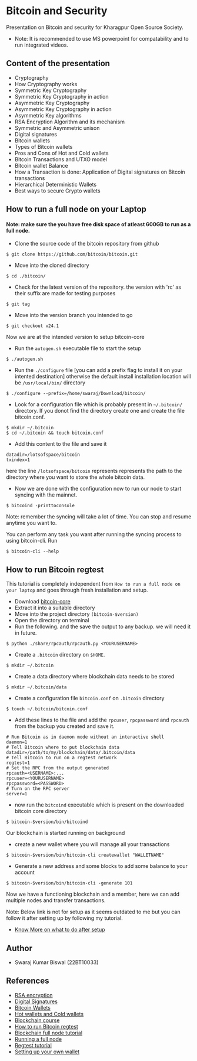 # Bitcoin and Security
Presentation on Bitcoin and security for Kharagpur Open Source Society.

- Note: It is recommended to use MS powerpoint for compatability and to run integrated videos.

## Content of the presentation
- Cryptography
- How Cryptography works
- Symmetric Key Cryptography
- Symmetric Key Cryptography in action
- Asymmetric Key Cryptography
- Asymmetric Key Cryptography in action
- Asymmetric Key algorithms
- RSA  Encryption Algorithm  and its mechanism
- Symmetric and Asymmetric unison
- Digital signatures
- Bitcoin wallets
- Types of Bitcoin wallets
- Pros and Cons of Hot and Cold wallets
- Bitcoin Transactions and UTXO model
- Bitcoin wallet Balance
- How a Transaction is done: Application of Digital signatures on Bitcoin transactions
- Hierarchical Deterministic Wallets
- Best ways to secure Crypto wallets

## How to run a full node on your Laptop
#### Note: make sure the you have free disk space of atleast 600GB to run as a full node.


- Clone the source code of the bitcoin repository from github
```
$ git clone https://github.com/bitcoin/bitcoin.git
```
- Move into the cloned directory
```
$ cd ./bitcoin/
```
- Check for the latest version of the repository. the version with 'rc' as their suffix are made for testing purposes
```
$ git tag
```
- Move into the version branch you intended to go
```
$ git checkout v24.1
```
Now we are at the intended version to setup bitcoin-core

- Run the `autogen.sh` executable file to start the setup
```
$ ./autogen.sh
```

- Run the `./configure` file [you can add a prefix flag to install it on your intented destination] otherwise the default install installation location will be `/usr/local/bin/` directory

```
$ ./configure --prefix=/home/swaraj/Download/bitcoin/
```
- Look for a configuration file which is probably present in `~/.bitcoin/` directory. If you donot find the directory create one and create the file bitcoin.conf.
```
$ mkdir ~/.bitcoin
$ cd ~/.bitcoin && touch bitcoin.conf
```
- Add this content to the file and save it
```
datadir=/lotsofspace/bitcoin
txindex=1
```
here the line `/lotsofspace/bitcoin` represents represents the path to the directory where you want to store the whole bitcoin data.

- Now we are done with the configuration now to run our node to start syncing with the mainnet.

```
$ bitcoind -printtoconsole
```
Note: remember the syncing will take a lot of time. You can stop and resume anytime you want to.

You can perform any task you want after running the syncing process to using bitcoin-cli. Run
```
$ bitcoin-cli --help
```

## How to run Bitcoin regtest
This tutorial is completely independent from `How to run a full node on your laptop` and goes through fresh installation and setup.
- Download [bitcoin-core](https://bitcoincore.org/en/download/)
- Extract it into a suitable directory
- Move into the project directory `(bitcoin-$version)`
- Open the directory on terminal
- Run the following. and the save the output to any backup. we will need it in future.
```
$ python ./share/rpcauth/rpcauth.py <YOURUSERNAME>
```
- Create a `.bitcoin` directory on `$HOME`.
```
$ mkdir ~/.bitcoin
```
- Create a data directory where blockchain data needs to be stored
```
$ mkdir ~/.bitcoin/data
```
- Create a configuration file `bitcoin.conf` on `.bitcoin` directory
```
$ touch ~/.bitcoin/bitcoin.conf
```
- Add these lines to the file and add the `rpcuser`, `rpcpassword` and `rpcauth` from the backup you created and save it.
```
# Run Bitcoin as in daemon mode without an interactive shell
daemon=1
# Tell Bitcoin where to put blockchain data
datadir=/path/to/my/blockchain/data/.bitcoin/data
# Tell Bitcoin to run on a regtest network
regtest=1
# Set the RPC from the output generated
rpcauth=<USERNAME>:...
rpcuser=<YOURUSERNAME>
rpcpassword=<PASSWORD>
# Turn on the RPC server
server=1
```
- now run the `bitcoind` executable which is present on the downloaded bitcoin core directory
```
$ bitcoin-$version/bin/bitcoind
```
Our blockchain is started running on background

- create a new wallet where you will manage all your transactions
```
$ bitcoin-$version/bin/bitcoin-cli createwallet "WALLETNAME"
```

- Generate a new address and some blocks to add some balance to your account
```
$ bitcoin-$version/bin/bitcoin-cli -generate 101
```
Now we have a functioning blockchain and a member, here we can add multiple nodes and transfer transactions.

Note: Below link is not for setup as it seems outdated to me but you can follow it after setting up by following my tutorial.
- [Know More on what to do after setup](https://gist.github.com/System-Glitch/cb4e87bf1ae3fec9925725bb3ebe223a)


## Author
 - Swaraj Kumar Biswal (22BT10033)

## References
- [RSA encryption](https://link-url-here.org)
- [Digital Signatures](https://www.youtube.com/watch?v=JR4_RBb8A9Q)
- [Bitcoin Wallets](https://101blockchains.com/crypto-wallets/)
- [Hot wallets and Cold wallets](https://www.investopedia.com/hot-wallet-vs-cold-wallet-7098461#:~:text=Hot%20and%20cold%20wallets%20are%20the%20primary%20means%20of%20storing,such%20as%20a%20USB%20stick.)
- [Blockchain course](https://www.youtube.com/watch?v=6aF6p2VUORE&t=18915s)
- [How to run Bitcoin regtest](https://gist.github.com/System-Glitch/cb4e87bf1ae3fec9925725bb3ebe223a)
- [Blockchain full node tutorial](https://www.youtube.com/watch?v=rsicnI86QqE&t=272s)
- [Running a full node](https://github.com/bitcoinbook/bitcoinbook/blob/develop/ch03.asciidoc)
- [Regtest tutorial](https://gist.github.com/System-Glitch/cb4e87bf1ae3fec9925725bb3ebe223a)
- [Setting up your own wallet](https://github.com/BlockchainCommons/Learning-Bitcoin-from-the-Command-Line/blob/master/03_3_Setting_Up_Your_Wallet.md)
